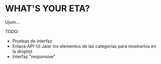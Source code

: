 # WHAT'S YOUR ETA?

Ujum...

TODO:
* Pruebas de interfaz
* Enlace API-UI
    Jalar los elementos de las categorias para mostrarlos en la droplist
* Interfaz "responsive"